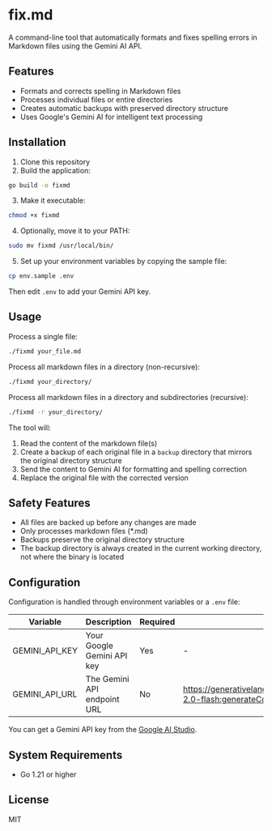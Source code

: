 # fix.md

A command-line tool that automatically formats and fixes spelling errors in Markdown files using the Gemini AI API.

## Features

- Formats and corrects spelling in Markdown files
- Processes individual files or entire directories
- Creates automatic backups with preserved directory structure
- Uses Google's Gemini AI for intelligent text processing

## Installation

1. Clone this repository
2. Build the application:

```bash
go build -o fixmd
```

3. Make it executable:

```bash
chmod +x fixmd
```

4. Optionally, move it to your PATH:

```bash
sudo mv fixmd /usr/local/bin/
```

5. Set up your environment variables by copying the sample file:

```bash
cp env.sample .env
```

Then edit `.env` to add your Gemini API key.

## Usage

Process a single file:
```bash
./fixmd your_file.md
```

Process all markdown files in a directory (non-recursive):
```bash
./fixmd your_directory/
```

Process all markdown files in a directory and subdirectories (recursive):
```bash
./fixmd -r your_directory/
```

The tool will:
1. Read the content of the markdown file(s)
2. Create a backup of each original file in a `backup` directory that mirrors the original directory structure
3. Send the content to Gemini AI for formatting and spelling correction
4. Replace the original file with the corrected version

## Safety Features

- All files are backed up before any changes are made
- Only processes markdown files (*.md)
- Backups preserve the original directory structure
- The backup directory is always created in the current working directory, not where the binary is located

## Configuration

Configuration is handled through environment variables or a `.env` file:

| Variable | Description | Required | Default |
|----------|-------------|----------|---------|
| GEMINI_API_KEY | Your Google Gemini API key | Yes | - |
| GEMINI_API_URL | The Gemini API endpoint URL | No | https://generativelanguage.googleapis.com/v1beta/models/gemini-2.0-flash:generateContent |

You can get a Gemini API key from the [Google AI Studio](https://ai.google.dev/).

## System Requirements

- Go 1.21 or higher

## License

MIT
